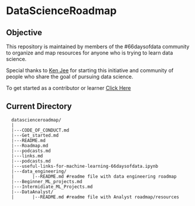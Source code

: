 # DataScienceRoadmap

## Objective

This repository is maintained by members of the #66daysofdata community to organize and map resources for anyone who is trying to learn data science.

Special thanks to [Ken Jee](https://www.youtube.com/channel/UCiT9RITQ9PW6BhXK0y2jaeg) for starting this initiative and community of people who share the goal of pursuing data science.

To get started as a contributor or learner [Click Here](https://github.com/DaedalusDreamJournal/datascienceroadmap/blob/master/Get_started.md)

## Current Directory

```
  datascienceroadmap/
  | 
  |---CODE_OF_CONDUCT.md
  |---Get_started.md
  |---README.md
  |---Roadmap.md
  |---podcasts.md
  |---links.md
  |---podcasts.md
  |---useful-links-for-machine-learning-66daysofdata.ipynb
  |---data_engineering/
  |       |--README.md #readme file with data engineering roadmap
  |---Beginner_ML_projects.md
  |---Intermidiate_ML_Projects.md
  |---DataAnalyst/
  |       |--README.md #readme file with Analyst roadmap/resources
```
